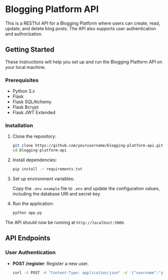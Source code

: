 # Blogging Platform API

This is a RESTful API for a Blogging Platform where users can create, read, update, and delete blog posts. The API also supports user authentication and authorization.

## Getting Started

These instructions will help you set up and run the Blogging Platform API on your local machine.

### Prerequisites

- Python 3.x
- Flask
- Flask SQLAlchemy
- Flask Bcrypt
- Flask JWT Extended

### Installation

1. Clone the repository:

    ```bash
    git clone https://github.com/yourusername/blogging-platform-api.git
    cd blogging-platform-api
    ```

2. Install dependencies:

    ```bash
    pip install -r requirements.txt
    ```

3. Set up environment variables:

    Copy the `.env.example` file to `.env` and update the configuration values, including the database URI and secret key.

4. Run the application:

    ```bash
    python app.py
    ```

The API should now be running at `http://localhost:5000`.

## API Endpoints

### User Authentication

- **POST /register**: Register a new user.

  ```bash
  curl -X POST -H "Content-Type: application/json" -d '{"username":"yourusername", "password":"yourpassword"}' http://localhost:5000/register

